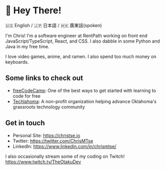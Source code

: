 # 👋 Hey There!

 🇺🇸 English / 🇯🇵 日本語 / 🇭🇰 廣東話(spoken)

I'm Chris! I'm a software engineer at RentPath working on front end JavaScript/TypeScript, React, and CSS. I also dabble in some Python and Java in my free time.

I love video games, anime, and ramen. I also spend too much money on keyboards.

## Some links to check out

- [freeCodeCamp](https://freecodecamp.org): One of the best ways to get started with learning to code for free
- [Techlahoma](https://techlahoma.org): A non-profit organization helping advance Oklahoma's grassroots technology community

## Get in touch

- Personal Site: https://christse.io
- Twitter: https://twitter.com/ChrisMTse
- LinkedIn: https://www.linkedin.com/in/chrismtse/

I also occasionally stream some of my coding on Twitch! https://www.twitch.tv/TheOtakuDev
